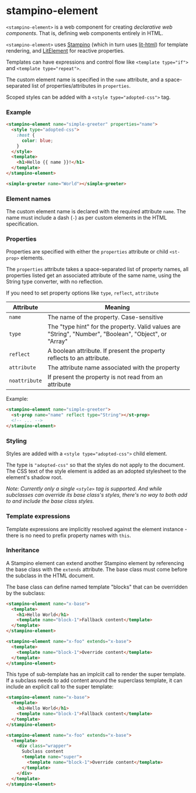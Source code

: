 # stampino-element

`<stampino-element>` is a web component for creating _declarative web components_. That is, defining web components entirely in HTML.

`<stampino-element>` uses [Stampino](https://www.npmjs.com/package/stampino) (which in turn uses [lit-html](https://lit-html.polymer-project.org/)) for template rendering, and [LitElement](https://lit-element.polymer-project.org/) for reactive properties.

 Templates can have expressions and control flow like `<template type="if">` and `<template type="repeat">`.

The custom element name is specified in the `name` attribute, and a space-separated list of properties/attributes in `properties`.

Scoped styles can be added with a `<style type="adopted-css">` tag.

### Example

```html
<stampino-element name="simple-greeter" properties="name">
  <style type="adopted-css">
    :host {
      color: blue;
    }
  </style>
  <template>
    <h1>Hello {{ name }}!</h1>
  </template>
</stampino-element>

<simple-greeter name="World"></simple-greeter>
```

### Element names

The custom element name is declared with the required attribute `name`. The name must include a dash (`-`) as per custom elements in the HTML specification.

### Properties

Properties are specified with either the `properties` attribute or child `<st-prop>` elements.

The `properties` attribute takes a space-separated list of property names, all properties listed get an associated attribute of the same name, using the String type converter, with no reflection.

If you need to set property options like `type`, `reflect`, `attribute`

| Attribute | Meaning |
| ----------|---------|
| `name` | The name of the property. Case-sensitive |
| `type` | The "type hint" for the property. Valid values are "String", "Number", "Boolean", "Object", or "Array" |
| `reflect` | A boolean attribute. If present the property reflects to an attribute. |
| `attribute` | The attribute name associated with the property |
| `noattribute` | If present the property is not read from an attribute |

Example:
```html
<stampino-element name="simple-greeter">
  <st-prop name="name" reflect type="String"></st-prop>
  <!-- ... -->
</stampino-element>
```

### Styling

Styles are added with a `<style type="adopted-css">` child element. 

The type is `"adopted-css"` so that the styles do not apply to the document. The CSS text of the style element is added as an adopted stylesheet to the element's shadow root.

_Note: Currently only a single `<style>` tag is supported. And while subclasses can override its base class's styles, there's no way to both add to and include the base class styles._

### Template expressions

Template expressions are implicitly resolved against the element instance - there is no need to prefix property names with `this`.

### Inheritance

A Stampino element can extend another Stampino element by referencing the base class with the `extends` attribute. The base class must come before the subclass in the HTML document.

The base class can define named template "blocks" that can be overridden by the subclass:

```html
<stampino-element name="x-base">
  <template>
    <h1>Hello World</h1>
    <template name="block-1">Fallback content</template>
  </template>
</stampino-element>

<stampino-element name="x-foo" extends="x-base">
  <template>
    <template name="block-1">Override content</template>
  </template>
</stampino-element>
```

This type of sub-template has an implciit call to render the super template. If a subclass needs to add content around the superclass template, it can include an explicit call to the super template:

```html
<stampino-element name="x-base">
  <template>
    <h1>Hello World</h1>
    <template name="block-1">Fallback content</template>
  </template>
</stampino-element>

<stampino-element name="x-foo" extends="x-base">
  <template>
    <div class="wrapper">
      Subclass content
      <template name="super">
        <template name="block-1">Override content</template>
      </template>
    </div>
  </template>
</stampino-element>
```
